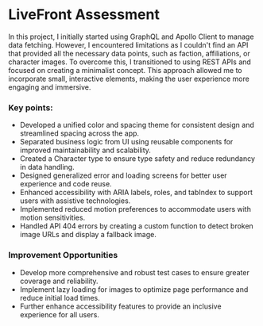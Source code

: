 # LiveFront Assessment

In this project, I initially started using GraphQL and Apollo Client to manage data fetching. However, I encountered limitations as I couldn't find an API that provided all the necessary data points, such as faction, affiliations, or character images. To overcome this, I transitioned to using REST APIs and focused on creating a minimalist concept. This approach allowed me to incorporate small, interactive elements, making the user experience more engaging and immersive.

### Key points:

- Developed a unified color and spacing theme for consistent design and streamlined spacing across the app.
- Separated business logic from UI using reusable components for improved maintainability and scalability.
- Created a Character type to ensure type safety and reduce redundancy in data handling.
- Designed generalized error and loading screens for better user experience and code reuse.
- Enhanced accessibility with ARIA labels, roles, and tabIndex to support users with assistive technologies.
- Implemented reduced motion preferences to accommodate users with motion sensitivities.
- Handled API 404 errors by creating a custom function to detect broken image URLs and display a fallback image.

### Improvement Opportunities

- Develop more comprehensive and robust test cases to ensure greater coverage and reliability.
- Implement lazy loading for images to optimize page performance and reduce initial load times.
- Further enhance accessibility features to provide an inclusive experience for all users.
